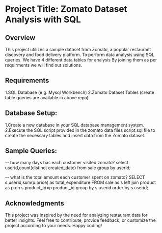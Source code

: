 # Project Title: Zomato Dataset Analysis with SQL
## Overview
This project utilizes a sample dataset from Zomato, a popular restaurant discovery and food delivery platform. To perform data analysis using SQL queries. We have 4 different data  tables for analysis By joining them as per requirments we will find out solutions.

## Requirements
1.SQL Database (e.g. Mysql Workbench)
2.Zomato Dataset Tables (create table queries are available in above repo)

## Database Setup:
1.Create a new database in your SQL database management system.
2.Execute the SQL script provided in the zomato data files script.sql file to create the necessary tables and insert data from the Zomato dataset.

## Sample Queries:

-- how many days has each customer visited zomato?
select userid,count(distinct created_date) from sale group by userid;


-- what is the total amount each customer spent on zomato?
SELECT s.userid,sum(p.price) as total_expenditure FROM sale
as s left join product as p on s.product_id=p.product_id
group by s.userid  order by s.userid;


## Acknowledgments
This project was inspired by the need for analyzing restaurant data for better insights.
Feel free to contribute, provide feedback, or customize the project according to your needs. Happy coding!





